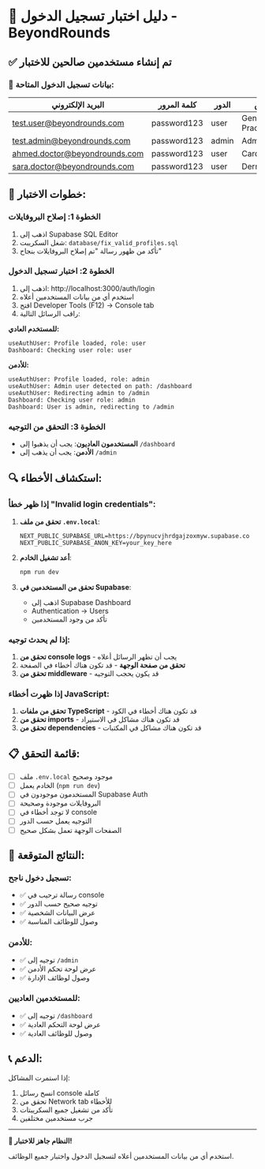 # 🔐 دليل اختبار تسجيل الدخول - BeyondRounds

## ✅ تم إنشاء مستخدمين صالحين للاختبار

### 🔑 بيانات تسجيل الدخول المتاحة:

| البريد الإلكتروني | كلمة المرور | الدور | التخصص |
|-------------------|-------------|-------|---------|
| test.user@beyondrounds.com | password123 | user | General Practice |
| test.admin@beyondrounds.com | password123 | admin | Administration |
| ahmed.doctor@beyondrounds.com | password123 | user | Cardiology |
| sara.doctor@beyondrounds.com | password123 | user | Dermatology |

## 🚀 خطوات الاختبار:

### الخطوة 1: إصلاح البروفايلات
1. اذهب إلى Supabase SQL Editor
2. شغل السكريبت: `database/fix_valid_profiles.sql`
3. تأكد من ظهور رسالة "تم إصلاح البروفايلات بنجاح"

### الخطوة 2: اختبار تسجيل الدخول
1. اذهب إلى: http://localhost:3000/auth/login
2. استخدم أي من بيانات المستخدمين أعلاه
3. افتح Developer Tools (F12) → Console tab
4. راقب الرسائل التالية:

**للمستخدم العادي:**
```
useAuthUser: Profile loaded, role: user
Dashboard: Checking user role: user
```

**للأدمن:**
```
useAuthUser: Profile loaded, role: admin
useAuthUser: Admin user detected on path: /dashboard
useAuthUser: Redirecting admin to /admin
Dashboard: Checking user role: admin
Dashboard: User is admin, redirecting to /admin
```

### الخطوة 3: التحقق من التوجيه
- **المستخدمون العاديون**: يجب أن يذهبوا إلى `/dashboard`
- **الأدمن**: يجب أن يذهب إلى `/admin`

## 🔍 استكشاف الأخطاء:

### إذا ظهر خطأ "Invalid login credentials":
1. **تحقق من ملف `.env.local`**:
   ```env
   NEXT_PUBLIC_SUPABASE_URL=https://bpynucvjhrdgajzoxmyw.supabase.co
   NEXT_PUBLIC_SUPABASE_ANON_KEY=your_key_here
   ```

2. **أعد تشغيل الخادم**:
   ```bash
   npm run dev
   ```

3. **تحقق من المستخدمين في Supabase**:
   - اذهب إلى Supabase Dashboard
   - Authentication → Users
   - تأكد من وجود المستخدمين

### إذا لم يحدث توجيه:
1. **تحقق من console logs** - يجب أن تظهر الرسائل أعلاه
2. **تحقق من صفحة الوجهة** - قد تكون هناك أخطاء في الصفحة
3. **تحقق من middleware** - قد يكون يحجب التوجيه

### إذا ظهرت أخطاء JavaScript:
1. **تحقق من ملفات TypeScript** - قد تكون هناك أخطاء في الكود
2. **تحقق من imports** - قد تكون هناك مشاكل في الاستيراد
3. **تحقق من dependencies** - قد تكون هناك مشاكل في المكتبات

## 📋 قائمة التحقق:

- [ ] ملف `.env.local` موجود وصحيح
- [ ] الخادم يعمل (`npm run dev`)
- [ ] المستخدمون موجودون في Supabase Auth
- [ ] البروفايلات موجودة وصحيحة
- [ ] لا توجد أخطاء في console
- [ ] التوجيه يعمل حسب الدور
- [ ] الصفحات الوجهة تعمل بشكل صحيح

## 🎯 النتائج المتوقعة:

### تسجيل دخول ناجح:
- ✅ رسالة ترحيب في console
- ✅ توجيه صحيح حسب الدور
- ✅ عرض البيانات الشخصية
- ✅ وصول للوظائف المناسبة

### للأدمن:
- ✅ توجيه إلى `/admin`
- ✅ عرض لوحة تحكم الأدمن
- ✅ وصول لوظائف الإدارة

### للمستخدمين العاديين:
- ✅ توجيه إلى `/dashboard`
- ✅ عرض لوحة التحكم العادية
- ✅ وصول للوظائف العادية

## 📞 الدعم:

إذا استمرت المشاكل:
1. انسخ رسائل console كاملة
2. تحقق من Network tab للأخطاء
3. تأكد من تشغيل جميع السكريبتات
4. جرب مستخدمين مختلفين

---

**🎉 النظام جاهز للاختبار!**

استخدم أي من بيانات المستخدمين أعلاه لتسجيل الدخول واختبار جميع الوظائف.
